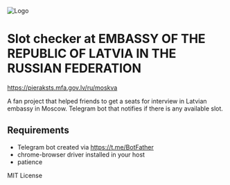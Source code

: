 ![Logo](https://pieraksts.mfa.gov.lv/img/coat-of-arms-LR.png)

# Slot checker at EMBASSY OF THE REPUBLIC OF LATVIA IN THE RUSSIAN FEDERATION
https://pieraksts.mfa.gov.lv/ru/moskva

A fan project that helped friends to get a seats for interview in Latvian embassy in Moscow.
Telegram bot that notifies if there is any available slot.

## Requirements
- Telegram bot created via https://t.me/BotFather
- chrome-browser driver installed in your host
- patience


MIT License

